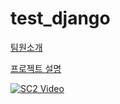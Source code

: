 # test_django


<a href="https://github.com/junanote/test_django/tree/master/Teams_desc">팀원소개</a>

<a href="https://github.com/junanote/test_django/tree/master/project_desc">프로젝트 설명</a>


[![SC2 Video](https://img.youtube.com/vi/MSZ958YtRvg/0.jpg)](https://www.youtube.com/watch?v=MSZ958YtRvg)

